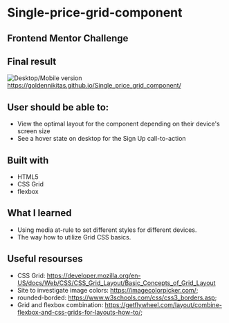 # Single-price-grid-component
## Frontend Mentor Challenge
## Final result
![Desktop/Mobile version](https://user-images.githubusercontent.com/87588774/128825709-a7224853-98c8-4301-a85f-2376e1310709.png)
https://goldennikitas.github.io/Single_price_grid_component/
## User should be able to:
- View the optimal layout for the component depending on their device's screen size
- See a hover state on desktop for the Sign Up call-to-action
## Built with
- HTML5
- CSS Grid
- flexbox
## What I learned
- Using media at-rule to set different styles for different devices.
- The way how to utilize Grid CSS basics.
## Useful resourses
- CSS Grid: https://developer.mozilla.org/en-US/docs/Web/CSS/CSS_Grid_Layout/Basic_Concepts_of_Grid_Layout
- Site to investigate image colors: https://imagecolorpicker.com/;
- rounded-borded: https://www.w3schools.com/css/css3_borders.asp;
- Grid and flexbox combination: https://getflywheel.com/layout/combine-flexbox-and-css-grids-for-layouts-how-to/;
